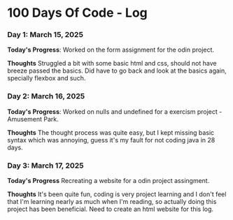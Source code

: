 # 100 Days Of Code - Log

### Day 1: March 15, 2025

**Today's Progress**: Worked on the form assignment for the odin project.

**Thoughts** Struggled a bit with some basic html and css, should not have breeze passed the basics. Did have to go back and look at the basics again, specially flexbox and such.

### Day 2: March 16, 2025

**Today's Progress**: Worked on nulls and undefined for a exercism project - Amusement Park.

**Thoughts** The thought process was quite easy, but I kept missing basic syntax which was annoying, guess it's my fault for not coding java in 28 days.

### Day 3: March 17, 2025

**Today's Progress** Recreating a website for a odin project assingment.

**Thoughts** It's been quite fun, coding is very project learning and I don't feel that I'm learning nearly as much when I'm reading, so actually doing this project has been beneficial.
Need to create an html website for this log.